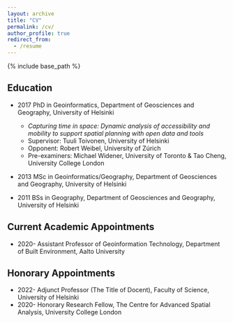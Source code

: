 ```yaml
---
layout: archive
title: "CV"
permalink: /cv/
author_profile: true
redirect_from:
  - /resume
---
```


{% include base_path %}

## Education

- 2017   PhD in Geoinformatics, Department of Geosciences and Geography, University of Helsinki
  - *Capturing time in space: Dynamic analysis of accessibility and mobility to support spatial planning with open data and tools*
  - Supervisor: Tuuli Toivonen, University of Helsinki
  - Opponent: Robert Weibel, University of Zúrich
  - Pre-examiners: Michael Widener, University of Toronto & Tao Cheng, University College London
   
- 2013   MSc in Geoinformatics/Geography, Department of Geosciences and Geography, University of Helsinki
- 2011   BSs in Geography, Department of Geosciences and Geography, University of Helsinki

## Current Academic Appointments

- 2020-   Assistant Professor of Geoinformation Technology, Department of Built Environment, Aalto University 

## Honorary Appointments

- 2022-   Adjunct Professor (The Title of Docent), Faculty of Science, University of Helsinki
- 2020-   Honorary Research Fellow, The Centre for Advanced Spatial Analysis, University College London

